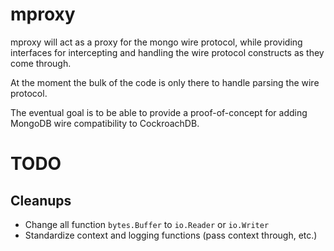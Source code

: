 # mproxy

mproxy will act as a proxy for the mongo wire protocol, while providing
interfaces for intercepting and handling the wire protocol constructs as
they come through.

At the moment the bulk of the code is only there to handle parsing the
wire protocol.

The eventual goal is to be able to provide a proof-of-concept for adding
MongoDB wire compatibility to CockroachDB.

# TODO

## Cleanups

- Change all function `bytes.Buffer` to `io.Reader` or `io.Writer`
- Standardize context and logging functions (pass context through, etc.)